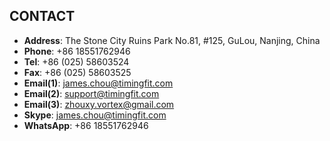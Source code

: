 ## CONTACT

* **Address**: The Stone City Ruins Park No.81, #125, GuLou, Nanjing, China
* **Phone**: +86 18551762946
* **Tel**: +86 (025) 58603524
* **Fax**: +86 (025) 58603525
* **Email(1)**: james.chou@timingfit.com
* **Email(2)**: support@timingfit.com
* **Email(3)**: zhouxy.vortex@gmail.com
* **Skype**: james.chou@timingfit.com
* **WhatsApp**: +86 18551762946